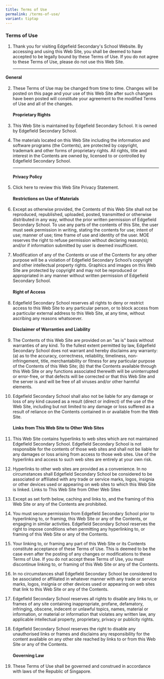 ```yaml
---
title: Terms of Use
permalink: /terms-of-use/
variant: tiptap
---
```

<h3><strong>Terms of Use</strong></h3>
<ol data-tight="true" class="tight">
<li>
<p>Thank you for visiting Edgefield Secondary's School Website. By accessing
and using this Web Site, you shall be deemed to have accepted to be legally
bound by these Terms of Use. If you do not agree to these Terms of Use,
please do not use this Web Site.</p>
<hr>
</li>
</ol>
<h4><strong>General</strong></h4>
<ol start="2" data-tight="true" class="tight">
<li>
<p>These Terms of Use may be changed from time to time. Changes will be posted
on this page and your use of this Web Site after such changes have been
posted will constitute your agreement to the modified Terms of Use and
all of the changes.</p>
<p></p>
<h4><strong>Proprietary Rights</strong></h4>
</li>
<li>
<p>This Web Site is maintained by Edgefield Secondary School. It is owned
by Edgefield Secondary School.</p>
</li>
<li>
<p>The materials located on this Web Site including the information and software
programs (the Contents), are protected by copyright, trademark and other
forms of proprietary rights. All rights, title and interest in the Contents
are owned by, licensed to or controlled by Edgefield Secondary School.</p>
<hr>
<h4><strong>Privacy Policy</strong></h4>
</li>
<li>
<p>Click here to review this Web Site Privacy Statement.</p>
<p></p>
<h4><strong>Restrictions on Use of Materials</strong></h4>
</li>
<li>
<p>Except as otherwise provided, the Contents of this Web Site shall not
be reproduced, republished, uploaded, posted, transmitted or otherwise
distributed in any way, without the prior written permission of Edgefield
Secondary School. To use any parts of the contents of this Site, the user
must seek permission in writing, stating the contents for use; intent of
use; manner of use; time frame of use and identity of the user. MOE reserves
the right to refuse permission without declaring reason(s); and/or if information
submitted by user is deemed insufficient.</p>
</li>
<li>
<p>Modification of any of the Contents or use of the Contents for any other
purpose will be a violation of Edgefield Secondary School’s copyright and
other intellectual property rights. Graphics and images on this Web Site
are protected by copyright and may not be reproduced or appropriated in
any manner without written permission of Edgefield Secondary School.</p>
<p></p>
<h4><strong>Right of Access</strong></h4>
</li>
<li>
<p>Edgefield Secondary School reserves all rights to deny or restrict access
to this Web Site to any particular person, or to block access from a particular
external address to this Web Site, at any time, without ascribing any reasons
whatsoever.</p>
<p></p>
<h4><strong>Disclaimer of Warranties and Liability</strong></h4>
</li>
<li>
<p>The Contents of this Web Site are provided on an "as is" basis without
warranties of any kind. To the fullest extent permitted by law, Edgefield
Secondary School does not warrant and hereby disclaims any warranty: (a)
as to the accuracy, correctness, reliability, timeliness, non-infringement,
title, merchantability or fitness for any particular purpose of the Contents
of this Web Site; (b) that the Contents available through this Web Site
or any functions associated therewith will be uninterrupted or error-free,
or that defects will be corrected or that this Web Site and the server
is and will be free of all viruses and/or other harmful elements.</p>
</li>
<li>
<p>Edgefield Secondary School shall also not be liable for any damage or
loss of any kind caused as a result (direct or indirect) of the use of
the Web Site, including but not limited to any damage or loss suffered
as a result of reliance on the Contents contained in or available from
the Web Site.</p>
<p></p>
<h4><strong>Links from This Web Site to Other Web Sites</strong></h4>
</li>
<li>
<p>This Web Site contains hyperlinks to web sites which are not maintained
Edgefield Secondary School. Edgefield Secondary School is not responsible
for the contents of those web sites and shall not be liable for any damages
or loss arising from access to those web sites. Use of the hyperlinks and
access to such web sites are entirely at your own risk.</p>
</li>
<li>
<p>Hyperlinks to other web sites are provided as a convenience. In no circumstances
shall Edgefield Secondary School be considered to be associated or affiliated
with any trade or service marks, logos, insignia or other devices used
or appearing on web sites to which this Web Site is linked. Links to This
Web Site from Other Web Sites</p>
</li>
<li>
<p>Except as set forth below, caching and links to, and the framing of this
Web Site or any of the Contents are prohibited.</p>
</li>
<li>
<p>You must secure permission from Edgefield Secondary School prior to hyperlinking
to, or framing, this Web Site or any of the Contents, or engaging in similar
activities. Edgefield Secondary School reserves the right to impose conditions
when permitting any hyperlinking to, or framing of this Web Site or any
of the Contents.</p>
</li>
<li>
<p>Your linking to, or framing any part of this Web Site or its Contents
constitute acceptance of these Terms of Use. This is deemed to be the case
even after the posting of any changes or modifications to these Terms of
Use. If you do not accept these Terms of Use, you must discontinue linking
to, or framing of this Web Site or any of the Contents.</p>
</li>
<li>
<p>In no circumstances shall Edgefield Secondary School be considered to
be associated or affiliated in whatever manner with any trade or service
marks, logos, insignia or other devices used or appearing on web sites
that link to this Web Site or any of the Contents.</p>
</li>
<li>
<p>Edgefield Secondary School reserves all rights to disable any links to,
or frames of any site containing inappropriate, profane, defamatory, infringing,
obscene, indecent or unlawful topics, names, material or information, or
material or information that violates any written law, any applicable intellectual
property, proprietary, privacy or publicity rights.</p>
</li>
<li>
<p>Edgefield Secondary School reserves the right to disable any unauthorised
links or frames and disclaims any responsibility for the content available
on any other site reached by links to or from this Web Site or any of the
Contents.</p>
<p></p>
<h4><strong>Governing Law</strong></h4>
</li>
<li>
<p>These Terms of Use shall be governed and construed in accordance with
laws of the Republic of Singapore.</p>
</li>
</ol>
<p></p>